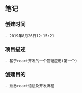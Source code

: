 ## 笔记

### 创建时间
    - 2019年8月26日12:15:21
### 项目描述
    - 基于react开发的一个管理应用(第一个)
### 创建目的
    - 熟悉react语法及开发流程
